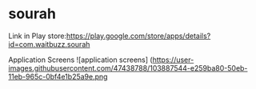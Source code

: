# sourah
Link in Play store:https://play.google.com/store/apps/details?id=com.waitbuzz.sourah

Application Screens
![application screens]
(https://user-images.githubusercontent.com/47438788/103887544-e259ba80-50eb-11eb-965c-0bf4e1b25a9e.png


